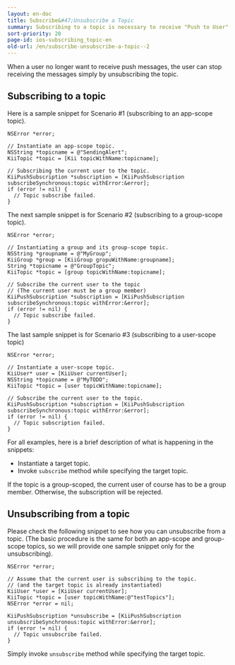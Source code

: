 ```yaml
---
layout: en-doc
title: Subscribe&#47;Unsubscribe a Topic
summary: Subscribing to a topic is necessary to receive "Push to User" notification. Once a user subscribes to a topic, all push messages sent to this topic will be delivered to the user.
sort-priority: 20
page-id: ios-subscribing_topic-en
old-url: /en/subscribe-unsubscribe-a-topic--2
---
```

When a user no longer want to receive push messages, the user can stop receiving the messages simply by unsubscribing the topic.

## Subscribing to a topic

Here is a sample snippet for Scenario #1 (subscribing to an app-scope topic).

```objc
NSError *error;

// Instantiate an app-scope topic.
NSString *topicname = @"SendingAlert";
KiiTopic *topic = [Kii topicWithName:topicname];

// Subscribing the current user to the topic.
KiiPushSubscription *subscription = [KiiPushSubscription subscribeSynchronous:topic withError:&error];
if (error != nil) {
  // Topic subscribe failed.
}
```

The next sample snippet is for Scenario #2 (subscribing to a group-scope topic).

```objc
NSError *error;

// Instantiating a group and its group-scope topic.
NSString *groupname = @"MyGroup";
KiiGroup *group = [KiiGroup gropuWithName:groupname];
String *topicname = @"GroupTopic";
KiiTopic *topic = [group topicWithName:topicname];

// Subscribe the current user to the topic
// (The current user must be a group member)
KiiPushSubscription *subscription = [KiiPushSubscription subscribeSynchronous:topic withError:&error];
if (error != nil) {
  // Topic subscribe failed.
}
```

The last sample snippet is for Scenario #3 (subscribing to a user-scope topic)

```objc
NSError *error;

// Instantiate a user-scope topic.
KiiUser* user = [KiiUser currentUser];
NSString *topicname = @"MyTODO";
KiiTopic *topic = [user topicWithName:topicname];

// Subscribe the current user to the topic.
KiiPushSubscription *subscription = [KiiPushSubscription subscribeSynchronous:topic withError:&error];
if (error != nil) {
  // Topic subscription failed.
}
```

For all examples, here is a brief description of what is happening in the snippets:

* Instantiate a target topic.
* Invoke `subscribe` method while specifying the target topic.

If the topic is a group-scoped, the current user of course has to be a group member.  Otherwise, the subscription will be rejected.

## Unsubscribing from a topic

Please check the following snippet to see how you can unsubscribe from a topic.  (The basic procedure is the same for both an app-scope and group-scope topics, so we will provide one sample snippet only for the unsubscribing).

```objc
NSError *error;

// Assume that the current user is subscribing to the topic.
// (and the target topic is already instantiated)
KiiUser *user = [KiiUser currentUser];
KiiTopic *topic = [user topicWithName:@"testTopics"];
NSError *error = nil;

KiiPushSubscription *unsubscribe = [KiiPushSubscription unsubscribeSynchronous:topic withError:&error];
if (error != nil) {
  // Topic unsubscribe failed.
}
```

Simply invoke `unsubscribe` method while specifying the target topic.
